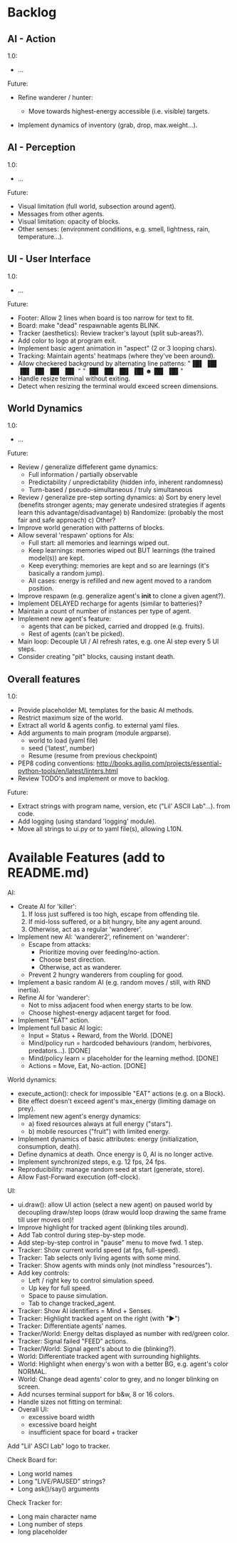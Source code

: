 # Backlog

## AI - Action

1.0:

* ...

Future:

* Refine wanderer / hunter:
  * Move towards highest-energy accessible (i.e. visible) targets.

* Implement dynamics of inventory (grab, drop, max.weight...).

## AI - Perception

1.0:

* ...

Future:

* Visual limitation (full world, subsection around agent).
* Messages from other agents.
* Visual limitation: opacity of blocks.
* Other senses: (environment conditions, e.g. smell, lightness, rain, temperature...).

## UI - User Interface

1.0:

* ...

Future:

* Footer: Allow 2 lines when board is too narrow for text to fit.
* Board: make "dead" respawnable agents BLINK.
* Tracker (aesthetics): Review tracker's layout (split sub-areas?).
* Add color to logo at program exit.
* Implement basic agent animation in "aspect" (2 or 3 looping chars).
* Tracking: Maintain agents' heatmaps (where they've been around).
* Allow checkered background by alternating line patterns:
  "▐█▌ ▐█▌ ▐█▌ ▐█▌ ▐█▌ ▐█▌  "
  "  ▐█▌ ▐█▌ ▐█▌ ▐█▌☻▐█▌ ▐█▌"
* Handle resize terminal without exiting.
* Detect when resizing the terminal would exceed screen dimensions.

## World Dynamics

1.0:

* ...

Future:

* Review / generalize diffeferent game dynamics:
  * Full information / partially observable
  * Predictability / unpredictability (hidden info, inherent randomness)
  * Turn-based / pseudo-simultaneous / truly simultaneous
* Review / generalize pre-step sorting dynamics:
    a) Sort by enery level (benefits stronger agents; may generate undesired strategies if agents learn this advantage/disadvantage)
    b) Randomize: (probably the most fair and safe approach)
    c) Other?
* Improve world generation with patterns of blocks.
* Allow several 'respawn' options for AIs:
  * Full start: all memories and learnings wiped out.
  * Keep learnings: memories wiped out BUT learnings (the trained model(s)) are kept.
  * Keep everything: memories are kept and so are learnings (it's basically a random jump).
  * All cases: energy is refilled and new agent moved to a random position.
* Improve respawn (e.g. generalize agent's __init__ to clone a given agent?).
* Implement DELAYED recharge for agents (similar to batteries)?
* Maintain a count of number of instances per type of agent.
* Implement new agent's feature:
  * agents that can be picked, carried and dropped (e.g. fruits).
  * Rest of agents (can't be picked).
* Main loop: Decouple UI / AI refresh rates, e.g. one AI step every 5 UI steps.
* Consider creating "pit" blocks, causing instant death.

## Overall features

1.0:

* Provide placeholder ML templates for the basic AI methods.
* Restrict maximum size of the world.
* Extract all world & agents config. to external yaml files.
* Add arguments to main program (module argparse).
  * world to load (yaml file)
  * seed ('latest', number)
  * Resume (resume from previous checkpoint)
* PEP8 coding conventions:
  http://books.agiliq.com/projects/essential-python-tools/en/latest/linters.html
* Review TODO's and implement or move to backlog.

Future:

* Extract strings with program name, version, etc ("Lil' ASCII Lab"...). from code.
* Add logging (using standard 'logging' module).
* Move all strings to ui.py or to yaml file(s), allowing L10N.


# Available Features (add to README.md)

AI:

* Create AI for 'killer':
    1. If loss just suffered is too high, escape from offending tile.
    2. If mid-loss suffered, or a bit hungry, bite any agent around.
    3. Otherwise, act as a regular 'wanderer'.
* Implement new AI: 'wanderer2', refinement on 'wanderer':
  * Escape from attacks:
    * Prioritize moving over feeding/no-action.
    * Choose best direction.
    * Otherwise, act as wanderer.
  * Prevent 2 hungry wanderers from coupling for good.
* Implement a basic random AI (e.g. random moves / still, with RND inertia).
* Refine AI for 'wanderer':
  * Not to miss adjacent food when energy starts to be low.
  * Choose highest-energy adjacent target for food.
* Implement "EAT" action.
* Implement full basic AI logic:
  * Input = Status + Reward, from the World. [DONE] 
  * Mind/policy run = hardcoded behaviours (random, herbivores, predators...). [DONE]
  * Mind/policy learn = placeholder for the learning method. [DONE]
  * Actions = Move, Eat, No-action. [DONE]


World dynamics:

* execute_action(): check for impossible "EAT" actions (e.g. on a Block).
* Bite effect doesn't exceed agent's max_energy (limiting damage on prey).
* Implement new agent's energy dynamics:
  * a) fixed resources always at full energy ("stars").
  * b) mobile resources ("fruit") with limited energy.
* Implement dynamics of basic attributes: energy (initialization, consumption, death).
* Define dynamics at death. Once energy is 0, AI is no longer active.
* Implement synchronized steps, e.g. 12 fps, 24 fps.
* Reproducibility: manage random seed at start (generate, store).
* Allow Fast-Forward execution (off-clock).

UI:

* ui.draw(): allow UI action (select a new agent) on paused world by decoupling draw/step loops (draw would loop drawing the same frame till user moves on)!
* Improve highlight for tracked agent (blinking tiles around).
* Add Tab control during step-by-step mode.
* Add step-by-step control in "pause" menu to move fwd. 1 step.
* Tracker: Show current world speed (at fps, full-speed).
* Tracker: Tab selects only living agents with some mind.
* Tracker: Show agents with minds only (not mindless "resources").
* Add key controls:
  * Left / right key to control simulation speed.
  * Up key for full speed.
  * Space to pause simulation.
  * Tab to change tracked_agent.
* Tracker: Show AI identifiers = Mind + Senses.
* Tracker: Highlight tracked agent on the right (with "▶")
* Tracker: Differentiate agents' names.
* Tracker/World: Energy deltas displayed as number with red/green color.
* Tracker: Signal failed "FEED" actions.
* Tracker/World: Signal agent's about to die (blinking?).
* World: Differentiate tracked agent with surrounding highlights.
* World: Highlight when energy's won with a better BG, e.g. agent's color NORMAL.
* World: Change dead agents' color to grey, and no longer blinking on screen.
* Add ncurses terminal support for b&w, 8 or 16 colors.
* Handle sizes not fitting on terminal:
* Overall UI:
  * excessive board width
  * excessive board height
  * insufficient space for board + tracker

Add "Lil' ASCI Lab" logo to tracker.

Check Board for:

* Long world names
* Long "LIVE/PAUSED" strings?
* Long ask()/say() arguments

Check Tracker for:

* Long main character name
* Long number of steps
* long placeholder
